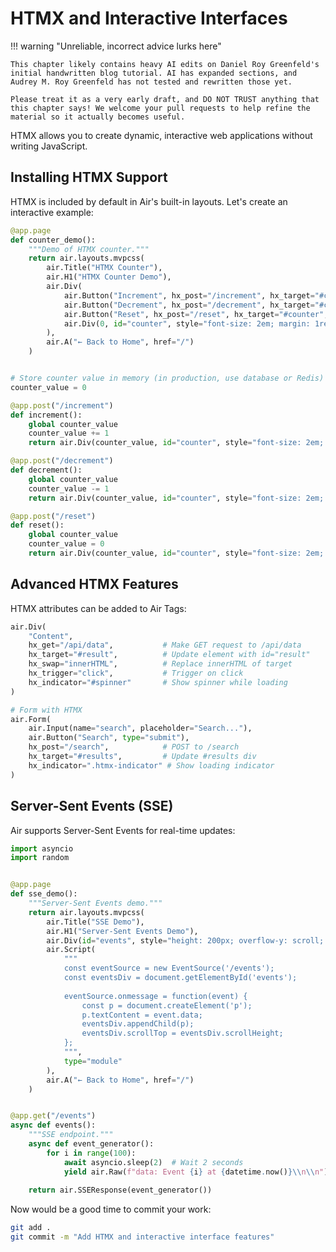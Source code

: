 # HTMX and Interactive Interfaces

!!! warning "Unreliable, incorrect advice lurks here"

    This chapter likely contains heavy AI edits on Daniel Roy Greenfeld's initial handwritten blog tutorial. AI has expanded sections, and Audrey M. Roy Greenfeld has not tested and rewritten those yet. 
    
    Please treat it as a very early draft, and DO NOT TRUST anything that this chapter says! We welcome your pull requests to help refine the material so it actually becomes useful.

HTMX allows you to create dynamic, interactive web applications without writing JavaScript.

## Installing HTMX Support

HTMX is included by default in Air's built-in layouts. Let's create an interactive example:

```python
@app.page
def counter_demo():
    """Demo of HTMX counter."""
    return air.layouts.mvpcss(
        air.Title("HTMX Counter"),
        air.H1("HTMX Counter Demo"),
        air.Div(
            air.Button("Increment", hx_post="/increment", hx_target="#counter", hx_swap="innerHTML"),
            air.Button("Decrement", hx_post="/decrement", hx_target="#counter", hx_swap="innerHTML"),
            air.Button("Reset", hx_post="/reset", hx_target="#counter", hx_swap="innerHTML"),
            air.Div(0, id="counter", style="font-size: 2em; margin: 1rem 0;"),
        ),
        air.A("← Back to Home", href="/")
    )


# Store counter value in memory (in production, use database or Redis)
counter_value = 0

@app.post("/increment")
def increment():
    global counter_value
    counter_value += 1
    return air.Div(counter_value, id="counter", style="font-size: 2em; margin: 1rem 0;")

@app.post("/decrement")
def decrement():
    global counter_value
    counter_value -= 1
    return air.Div(counter_value, id="counter", style="font-size: 2em; margin: 1rem 0;")

@app.post("/reset")
def reset():
    global counter_value
    counter_value = 0
    return air.Div(counter_value, id="counter", style="font-size: 2em; margin: 1rem 0;")
```

## Advanced HTMX Features

HTMX attributes can be added to Air Tags:

```python
air.Div(
    "Content",
    hx_get="/api/data",           # Make GET request to /api/data
    hx_target="#result",          # Update element with id="result"
    hx_swap="innerHTML",          # Replace innerHTML of target
    hx_trigger="click",           # Trigger on click
    hx_indicator="#spinner"       # Show spinner while loading
)

# Form with HTMX
air.Form(
    air.Input(name="search", placeholder="Search..."),
    air.Button("Search", type="submit"),
    hx_post="/search",            # POST to /search
    hx_target="#results",         # Update #results div
    hx_indicator=".htmx-indicator" # Show loading indicator
)
```

## Server-Sent Events (SSE)

Air supports Server-Sent Events for real-time updates:

```python
import asyncio
import random


@app.page
def sse_demo():
    """Server-Sent Events demo."""
    return air.layouts.mvpcss(
        air.Title("SSE Demo"),
        air.H1("Server-Sent Events Demo"),
        air.Div(id="events", style="height: 200px; overflow-y: scroll; border: 1px solid #ccc; padding: 10px;"),
        air.Script(
            """
            const eventSource = new EventSource('/events');
            const eventsDiv = document.getElementById('events');
            
            eventSource.onmessage = function(event) {
                const p = document.createElement('p');
                p.textContent = event.data;
                eventsDiv.appendChild(p);
                eventsDiv.scrollTop = eventsDiv.scrollHeight;
            };
            """,
            type="module"
        ),
        air.A("← Back to Home", href="/")
    )


@app.get("/events")
async def events():
    """SSE endpoint."""
    async def event_generator():
        for i in range(100):
            await asyncio.sleep(2)  # Wait 2 seconds
            yield air.Raw(f"data: Event {i} at {datetime.now()}\\n\\n")
    
    return air.SSEResponse(event_generator())
```

Now would be a good time to commit your work:

```bash
git add .
git commit -m "Add HTMX and interactive interface features"
```